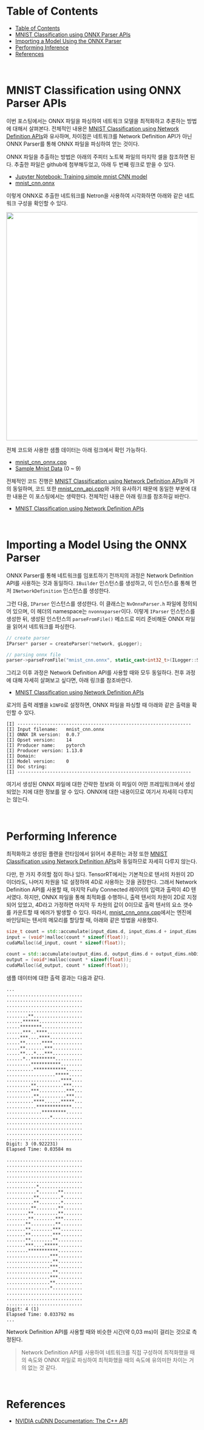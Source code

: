 # Table of Contents

- [Table of Contents](#table-of-contents)
- [MNIST Classification using ONNX Parser APIs](#mnist-classification-using-onnx-parser-apis)
- [Importing a Model Using the ONNX Parser](#importing-a-model-using-the-onnx-parser)
- [Performing Inference](#performing-inference)
- [References](#references)

<br>

# MNIST Classification using ONNX Parser APIs

이번 포스팅에서는 ONNX 파일을 파싱하여 네트워크 모델을 최적화하고 추론하는 방법에 대해서 살펴본다. 전체적인 내용은 [MNIST Classification using Network Definition APIs](/tensorrt/study/01_mnist_cnn_api.md)와 유사하며, 차이점은 네트워크를 Network Definition API가 아닌 ONNX Parser를 통해 ONNX 파일을 파싱하여 얻는 것이다.

ONNX 파일을 추출하는 방법은 아래의 주피터 노트북 파일의 마지막 셀을 참조하면 된다. 추출한 파일은 github에 첨부해두었고, 아래 두 번째 링크로 받을 수 있다.

- [Jupyter Notebook: Training simple mnist CNN model](/cudnn/code/mnist_cnn_v7/mnist-cnn.ipynb)
- [mnist_cnn.onnx](/tensorrt/code/mnist_cnn_onnx/mnist_cnn.onnx)

이렇게 ONNX로 추출한 네트워크를 Netron을 사용하여 시각화하면 아래와 같은 네트워크 구성을 확인할 수 있다.

<img src="https://img1.daumcdn.net/thumb/R1280x0/?scode=mtistory2&fname=https%3A%2F%2Fblog.kakaocdn.net%2Fdn%2F5JSXs%2FbtsjlXqmKcW%2FlwYO8QtZgczM31xBwY5u6K%2Fimg.png" height=600px style="display: block; margin: 0 auto; background-color:white"/>

전체 코드와 사용한 샘플 데이터는 아래 링크에서 확인 가능하다.

- [mnist_cnn_onnx.cpp](/tensorrt/code/mnist_cnn_onnx/mnist_cnn_onnx.cpp)
- [Sample Mnist Data](/cudnn/code/mnist_cnn_v7/digits/) (0 ~ 9)

전체적인 코드 진행은 [MNIST Classification using Network Definition APIs](/tensorrt/study/01_mnist_cnn_api.md)와 거의 동일하며, 코드 또한 [mnist_cnn_api.cpp](/tensorrt/code/mnist_cnn_api/mnist_cnn_api.cpp)와 거의 유사하기 때문에 동일한 부분에 대한 내용은 이 포스팅에서는 생략한다. 전체적인 내용은 아래 링크를 참조하길 바란다.

- [MNIST Classification using Network Definition APIs](/tensorrt/study/01_mnist_cnn_api.md)

<br>

# Importing a Model Using the ONNX Parser

ONNX Parser를 통해 네트워크를 임포트하기 전까지의 과정은 Network Definition API를 사용하는 것과 동일하다. `IBuilder` 인스턴스를 생성하고, 이 인스턴스를 통해 먼저 `INetworkDefinition` 인스턴스를 생성한다.

그런 다음, `IParser` 인스턴스를 생성한다. 이 클래스는 `NvOnnxParser.h` 파일에 정의되어 있으며, 이 헤더의 namespace는 `nvonnxparser`이다. 이렇게 `IParser` 인스턴스를 생성한 뒤, 생성된 인스턴스의 `parseFromFile()` 메소드로 미리 준비해둔 ONNX 파일을 읽어서 네트워크를 파싱한다.
```c++
// create parser
IParser* parser = createParser(*network, gLogger);

// parsing onnx file
parser->parseFromFile("mnist_cnn.onnx", static_cast<int32_t>(ILogger::Severity::kVERBOSE));
```

그리고 이후 과정은 Network Definition API를 사용할 때와 모두 동일하다. 전후 과정에 대해 자세히 살펴보고 싶다면, 아래 링크를 참조바란다.

- [MNIST Classification using Network Definition APIs](/tensorrt/study/01_mnist_cnn_api.md)

로거의 출력 레벨을 `kINFO`로 설정하면, ONNX 파일을 파싱할 때 아래와 같은 출력을 확인할 수 있다.
```
[I] ----------------------------------------------------------------
[I] Input filename:   mnist_cnn.onnx
[I] ONNX IR version:  0.0.7
[I] Opset version:    14
[I] Producer name:    pytorch
[I] Producer version: 1.13.0
[I] Domain:           
[I] Model version:    0
[I] Doc string:       
[I] ----------------------------------------------------------------
```

여기서 생성된 ONNX 파일에 대한 간략한 정보와 이 파일이 어떤 프레임워크에서 생성되었는 지에 대한 정보를 알 수 있다. ONNX에 대한 내용이므로 여기서 자세히 다루지는 않는다.

<br>

# Performing Inference

최적화하고 생성된 플랜을 런타임에서 읽어서 추론하는 과정 또한 [MNIST Classification using Network Definition APIs](/tensorrt/study/01_mnist_cnn_api.md)와 동일하므로 자세히 다루지 않는다.

다만, 한 가지 주의할 점이 하나 있다. TensorRT에서는 기본적으로 텐서의 차원이 2D 이더라도, 나머지 차원을 1로 설정하여 4D로 사용하는 것을 권장한다. 그래서 Network Definition API를 사용할 때, 마지막 Fully Connected 레이어의 입력과 출력이 4D 텐서였다. 하지만, ONNX 파일을 통해 최적화를 수행하니, 출력 텐서의 차원이 2D로 지정되어 있었고, 4D라고 가정하면 마지막 두 차원의 값이 0이므로 출력 텐서의 요소 갯수를 카운트할 때 에러가 발생할 수 있다. 따라서, [mnist_cnn_onnx.cpp](/tensorrt/code/mnist_cnn_onnx/mnist_cnn_onnx.cpp)에서는 엔진에 바인딩되는 텐서의 메모리를 할당할 때, 아래와 같은 방법을 사용했다.
```c++
size_t count = std::accumulate(input_dims.d, input_dims.d + input_dims.nbDims, 1, std::multiplies<>());
input = (void*)malloc(count * sizeof(float));
cudaMalloc(&d_input, count * sizeof(float));

count = std::accumulate(output_dims.d, output_dims.d + output_dims.nbDims, 1, std::multiplies<>());
output = (void*)malloc(count * sizeof(float));
cudaMalloc(&d_output, count * sizeof(float));
```

샘플 데이터에 대한 출력 결과는 다음과 같다.
```
...
............................
............................
............................
............................
........**..................
......******................
.....********...............
......***..****.............
.....***....****............
.....**......****...........
.....**.......***...........
.....**...*...***...........
......*..*********..........
.........***********........
..........************......
..................*****.....
....................****....
.........**..........***....
.........***..........***...
..........**..........***...
..........****......*****...
...........*************....
.............*********......
................*...........
............................
............................
............................
............................
Digit: 3 (0.922231)
Elapsed Time: 0.03584 ms

............................
............................
............................
............................
............................
...........*................
...........*.......**.......
..........**........*.......
..........**........*.......
.........**........**.......
........**.........**.......
........**........***.......
.......**.........**........
.......**........***........
.......**........***........
.......**........**.........
.......***....*****.........
........***********.........
................***.........
.................**.........
................***.........
.................**.........
................***.........
................**..........
................*...........
............................
............................
............................
Digit: 4 (1)
Elapsed Time: 0.033792 ms
...
```

Network Definition API를 사용할 때와 비슷한 시간(약 0,03 ms)이 걸리는 것으로 측정된다.

> Network Definition API를 사용하여 네트워크를 직접 구성하여 최적화했을 때의 속도와 ONNX 파일로 파싱하여 최적화했을 때의 속도에 유의미한 차이는 거의 없는 것 같다.

<br>

# References

- [NVIDIA cuDNN Documentation: The C++ API](/tensorrt/doc/01_developer_guide/03_the_cpp_api.md)